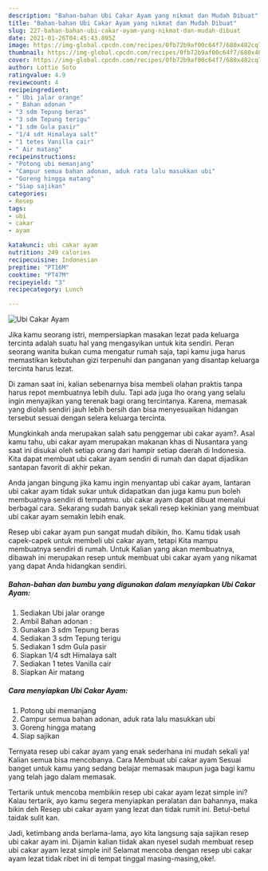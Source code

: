 ```yaml
---
description: "Bahan-bahan Ubi Cakar Ayam yang nikmat dan Mudah Dibuat"
title: "Bahan-bahan Ubi Cakar Ayam yang nikmat dan Mudah Dibuat"
slug: 227-bahan-bahan-ubi-cakar-ayam-yang-nikmat-dan-mudah-dibuat
date: 2021-01-26T04:45:43.895Z
image: https://img-global.cpcdn.com/recipes/0fb72b9af00c64f7/680x482cq70/ubi-cakar-ayam-foto-resep-utama.jpg
thumbnail: https://img-global.cpcdn.com/recipes/0fb72b9af00c64f7/680x482cq70/ubi-cakar-ayam-foto-resep-utama.jpg
cover: https://img-global.cpcdn.com/recipes/0fb72b9af00c64f7/680x482cq70/ubi-cakar-ayam-foto-resep-utama.jpg
author: Lottie Soto
ratingvalue: 4.9
reviewcount: 4
recipeingredient:
- " Ubi jalar orange"
- " Bahan adonan "
- "3 sdm Tepung beras"
- "3 sdm Tepung terigu"
- "1 sdm Gula pasir"
- "1/4 sdt Himalaya salt"
- "1 tetes Vanilla cair"
- " Air matang"
recipeinstructions:
- "Potong ubi memanjang"
- "Campur semua bahan adonan, aduk rata lalu masukkan ubi"
- "Goreng hingga matang"
- "Siap sajikan"
categories:
- Resep
tags:
- ubi
- cakar
- ayam

katakunci: ubi cakar ayam 
nutrition: 249 calories
recipecuisine: Indonesian
preptime: "PT16M"
cooktime: "PT47M"
recipeyield: "3"
recipecategory: Lunch

---
```



![Ubi Cakar Ayam](https://img-global.cpcdn.com/recipes/0fb72b9af00c64f7/680x482cq70/ubi-cakar-ayam-foto-resep-utama.jpg)

Jika kamu seorang istri, mempersiapkan masakan lezat pada keluarga tercinta adalah suatu hal yang mengasyikan untuk kita sendiri. Peran seorang  wanita bukan cuma mengatur rumah saja, tapi kamu juga harus memastikan kebutuhan gizi terpenuhi dan panganan yang disantap keluarga tercinta harus lezat.

Di zaman  saat ini, kalian sebenarnya bisa membeli olahan praktis tanpa harus repot membuatnya lebih dulu. Tapi ada juga lho orang yang selalu ingin menyajikan yang terenak bagi orang tercintanya. Karena, memasak yang diolah sendiri jauh lebih bersih dan bisa menyesuaikan hidangan tersebut sesuai dengan selera keluarga tercinta. 



Mungkinkah anda merupakan salah satu penggemar ubi cakar ayam?. Asal kamu tahu, ubi cakar ayam merupakan makanan khas di Nusantara yang saat ini disukai oleh setiap orang dari hampir setiap daerah di Indonesia. Kita dapat membuat ubi cakar ayam sendiri di rumah dan dapat dijadikan santapan favorit di akhir pekan.

Anda jangan bingung jika kamu ingin menyantap ubi cakar ayam, lantaran ubi cakar ayam tidak sukar untuk didapatkan dan juga kamu pun boleh membuatnya sendiri di tempatmu. ubi cakar ayam dapat dibuat memalui berbagai cara. Sekarang sudah banyak sekali resep kekinian yang membuat ubi cakar ayam semakin lebih enak.

Resep ubi cakar ayam pun sangat mudah dibikin, lho. Kamu tidak usah capek-capek untuk membeli ubi cakar ayam, tetapi Kita mampu membuatnya sendiri di rumah. Untuk Kalian yang akan membuatnya, dibawah ini merupakan resep untuk membuat ubi cakar ayam yang nikamat yang dapat Anda hidangkan sendiri.

<!--inarticleads1-->

##### Bahan-bahan dan bumbu yang digunakan dalam menyiapkan Ubi Cakar Ayam:

1. Sediakan  Ubi jalar orange
1. Ambil  Bahan adonan :
1. Gunakan 3 sdm Tepung beras
1. Sediakan 3 sdm Tepung terigu
1. Sediakan 1 sdm Gula pasir
1. Siapkan 1/4 sdt Himalaya salt
1. Sediakan 1 tetes Vanilla cair
1. Siapkan  Air matang




<!--inarticleads2-->

##### Cara menyiapkan Ubi Cakar Ayam:

1. Potong ubi memanjang
1. Campur semua bahan adonan, aduk rata lalu masukkan ubi
1. Goreng hingga matang
1. Siap sajikan




Ternyata resep ubi cakar ayam yang enak sederhana ini mudah sekali ya! Kalian semua bisa mencobanya. Cara Membuat ubi cakar ayam Sesuai banget untuk kamu yang sedang belajar memasak maupun juga bagi kamu yang telah jago dalam memasak.

Tertarik untuk mencoba membikin resep ubi cakar ayam lezat simple ini? Kalau tertarik, ayo kamu segera menyiapkan peralatan dan bahannya, maka bikin deh Resep ubi cakar ayam yang lezat dan tidak rumit ini. Betul-betul taidak sulit kan. 

Jadi, ketimbang anda berlama-lama, ayo kita langsung saja sajikan resep ubi cakar ayam ini. Dijamin kalian tiidak akan nyesel sudah membuat resep ubi cakar ayam lezat simple ini! Selamat mencoba dengan resep ubi cakar ayam lezat tidak ribet ini di tempat tinggal masing-masing,oke!.

